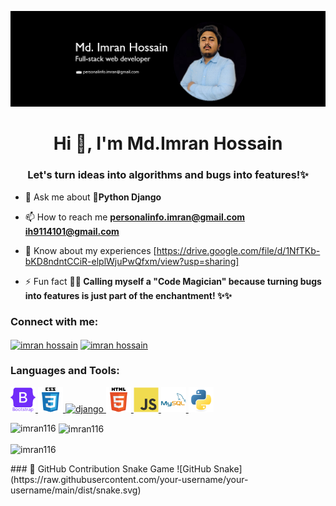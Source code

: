 ![logo](https://github.com/imran116/imran116/blob/main/banner.png)
<h1 align="center">Hi 👋, I'm Md.Imran Hossain</h1>
<h3 align="center">Let's turn ideas into algorithms and bugs into features!✨</h3>

- 💬 Ask me about **🐍Python Django**

- 📫 How to reach me **personalinfo.imran@gmail.com ih9114101@gmail.com**

- 📄 Know about my experiences [https://drive.google.com/file/d/1NfTKb-bKD8ndntCCiR-elplWjuPwQfxm/view?usp=sharing]

- ⚡ Fun fact **🎩🔮 Calling myself a "Code Magician" because turning bugs into features is just part of the enchantment! ✨✨**

<h3 align="left">Connect with me:</h3>
<p align="left">
<a href="https://linkedin.com/in/imran-hossain-2267a62a3" target="blank"><img align="center" src="https://raw.githubusercontent.com/rahuldkjain/github-profile-readme-generator/master/src/images/icons/Social/linked-in-alt.svg" alt="imran hossain" height="30" width="40" /></a>
<a href="https://fb.com/100008621436264" target="blank"><img align="center" src="https://raw.githubusercontent.com/rahuldkjain/github-profile-readme-generator/master/src/images/icons/Social/facebook.svg" alt="imran hossain" height="30" width="40" /></a>
</p>

<h3 align="left">Languages and Tools:</h3>
<p align="left"> <a href="https://getbootstrap.com" target="_blank" rel="noreferrer"> <img src="https://raw.githubusercontent.com/devicons/devicon/master/icons/bootstrap/bootstrap-plain-wordmark.svg" alt="bootstrap" width="40" height="40"/> </a> <a href="https://www.w3schools.com/css/" target="_blank" rel="noreferrer"> <img src="https://raw.githubusercontent.com/devicons/devicon/master/icons/css3/css3-original-wordmark.svg" alt="css3" width="40" height="40"/> </a> <a href="https://www.djangoproject.com/" target="_blank" rel="noreferrer"> <img src="https://cdn.worldvectorlogo.com/logos/django.svg" alt="django" width="40" height="40"/> </a> <a href="https://www.w3.org/html/" target="_blank" rel="noreferrer"> <img src="https://raw.githubusercontent.com/devicons/devicon/master/icons/html5/html5-original-wordmark.svg" alt="html5" width="40" height="40"/> </a> <a href="https://developer.mozilla.org/en-US/docs/Web/JavaScript" target="_blank" rel="noreferrer"> <img src="https://raw.githubusercontent.com/devicons/devicon/master/icons/javascript/javascript-original.svg" alt="javascript" width="40" height="40"/> </a> <a href="https://www.mysql.com/" target="_blank" rel="noreferrer"> <img src="https://raw.githubusercontent.com/devicons/devicon/master/icons/mysql/mysql-original-wordmark.svg" alt="mysql" width="40" height="40"/> </a> <a href="https://www.python.org" target="_blank" rel="noreferrer"> <img src="https://raw.githubusercontent.com/devicons/devicon/master/icons/python/python-original.svg" alt="python" width="40" height="40"/> </a> </p>

<p><img align="left" src="https://github-readme-stats.vercel.app/api/top-langs?username=imran116&show_icons=true&locale=en&layout=compact" alt="imran116" /></p>

<p>&nbsp;<img align="center" src="https://github-readme-stats.vercel.app/api?username=imran116&show_icons=true&locale=en" alt="imran116" /></p>

<p><img align="center" src="https://github-readme-streak-stats.herokuapp.com/?user=imran116&" alt="imran116" /></p>
### 🐍 GitHub Contribution Snake Game
![GitHub Snake](https://raw.githubusercontent.com/your-username/your-username/main/dist/snake.svg)

